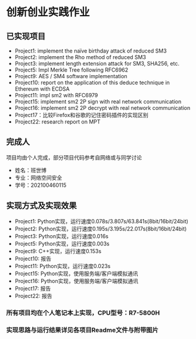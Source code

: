 # 创新创业实践作业
## 已实现项目
* Project1: implement the naïve birthday attack of reduced SM3
* Project2: implement the Rho method of reduced SM3
* Project3: implement length extension attack for SM3, SHA256, etc.
* Project5: Impl Merkle Tree following RFC6962
* Project9: AES / SM4 software implementation
* Project10: report on the application of this deduce technique in Ethereum with ECDSA
* Project11: impl sm2 with RFC6979
* Project15: implement sm2 2P sign with real network communication
* Project16: implement sm2 2P decrypt with real network communication
* Project17：比较Firefox和谷歌的记住密码插件的实现区别 
* Project22: research report on MPT
## 完成人
项目均由个人完成，部分项目代码参考自网络或与同学讨论
* 姓名：班世博
* 专业：网络空间安全
* 学号：202100460115
## 实现方式及实现效果
* Project1: Python实现，运行速度0.078s/3.807s/63.841s(8bit/16bit/24bit)
* Project2: Python实现，运行速度0.195s/3.195s/22.017s(8bit/16bit/24bit)
* Project3: Python实现，运行速度0.016s
* Project5: Python实现，运行速度0.003s
* Project9: C++实现，运行速度0.153s
* Project10: 报告
* Project11: Python实现，运行速度0.023s
* Project15: Python实现，使用服务端/客户端模拟通讯
* Project16: Python实现，使用服务端/客户端模拟通讯
* Project17: 报告
* Project22: 报告
### 所有项目均在个人笔记本上实现，CPU型号：R7-5800H
### 实现思路与运行结果详见各项目Readme文件与附带图片
